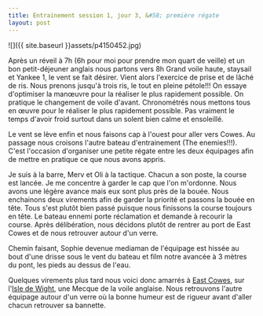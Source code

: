 ```yaml
---
title: Entrainement session 1, jour 3, &#58; première régate
layout: post
---
```


![]({{ site.baseurl }}assets/p4150452.jpg)

Après un réveil à 7h (6h pour moi pour prendre mon quart de veille) et un bon petit-déjeuner anglais nous partons vers 8h Grand voile haute, staysail et Yankee 1, le vent se fait désirer. Vient alors l'exercice de prise et de lâché de ris. Nous prenons jusqu'à trois ris, le tout en pleine pétole!!! On essaye d'optimiser la manœuvre pour la réaliser le plus rapidement possible. On pratique le changement de voile d'avant. Chronométrés nous mettons tous en œuvre pour le réaliser le plus rapidement possible. Pas vraiment le temps d'avoir froid surtout dans un solent bien calme et ensoleillé.

Le vent se lève enfin et nous faisons cap à l'ouest pour aller vers Cowes. Au passage nous croisons l'autre bateau d'entrainement (The enemies!!!). C'est l'occasion d'organiser une petite régate entre les deux équipages afin de mettre en pratique ce que nous avons appris.

Je suis à la barre, Merv et Oli à la tactique. Chacun a son poste, la course est lancée. Je me concentre à garder le cap que l'on m'ordonne. Nous avons une légère avance mais eux sont plus près de la bouée. Nous enchainons deux virements afin de garder la priorité et passons la bouée en tête. Tous s'est plutôt bien passé puisque nous finissons la course toujours en tête. Le bateau ennemi porte réclamation et demande à recourir la course. Après délibération, nous décidons plutôt de rentrer au port de East Cowes  et de nous retrouver autour d'un verre.

Chemin faisant, Sophie devenue mediaman de l'équipage est hissée au bout d'une drisse sous le vent du bateau et film notre avancée à 3 mètres du pont, les pieds au dessus de l'eau.

Quelques virements plus tard nous voici donc amarrés à [East Cowes](https://www.google.fr/maps/place/50%C2%B045'10.3%22N+1%C2%B017'31.7%22W/@50.753156,-1.291988,1105m/data=!3m1!1e3!4m5!3m4!1s0x0:0x0!8m2!3d50.752858!4d-1.292144), sur l'[Isle de Wight](https://www.google.fr/maps/place/Isle+of+Wight/@50.6707741,-1.6080843,74327m/data=!3m2!1e3!4b1!4m5!3m4!1s0x48748787e55a5639:0x7439ce5142be7c51!8m2!3d50.6938479!4d-1.304734?hl=fr), une Mecque de la voile anglaise. Nous retrouvons l'autre équipage autour d'un verre où la bonne humeur est de rigueur avant d'aller chacun retrouver sa bannette.

